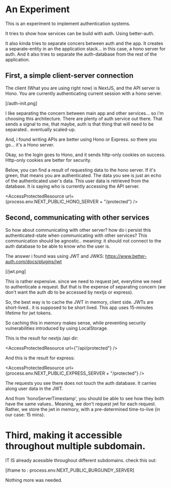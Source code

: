 # An Experiment

This is an experiment to implement authentication systems.

It tries to show how services can be build with auth. Using better-auth.

It also kinda tries to separate concers between auth and the app. 
It creates a separate-entity in an the application stack... in this case, a hono server for auth.
And it also tries to separate the auth-database from the rest of the application.

## First, a simple client-server connection

The client (What you are using right now) is NextJS, and the API server is Hono. You are currently authenticating current session with a hono server.

[/auth-init.png]

I like separating the concern between main app and other services... so i'm choosing this architecture. 
There are plenty of auth service out there. That sends a signal to me, that maybe, auth is that thing that will need to be separated.. eventually scaled-up.

And, i found writing APIs are better using Hono or Express. so there you go... it's a Hono server.

Okay, so the login goes to Hono, and it sends http-only cookies on success. Http-only cookies are better for security.

Below, you can find a result of requesting data to the hono server. If it's green, that means you are authenticated. The data you see is just an echo of the authenticated user's data. This user data is retrieved from the database. It is saying who is currently accessing the API server.

<AccessProtectedResource url={process.env.NEXT_PUBLIC_HONO_SERVER + "/protected"} />

## Second, communicating with other services

So how about communicating with other server? how do i persist this authenticated-state when communicating with other services? 
This communication should be agnostic.. meaning: it should not connect to the auth database to be able to know who the user is.

The answer i found was using JWT and JWKS: https://www.better-auth.com/docs/plugins/jwt

[/jwt.png]

This is rather expensive. since we need to request jwt, everytime we need to authenticate a request. 
But that is the expense of separating concern (we don't want the auth db to be accessed by nextjs or express).

So, the best way is to cache the JWT in memory, client side. JWTs are short-lived.. it is supposed to be short lived. 
This app uses 15-minutes lifetime for jwt tokens.

So caching this in memory makes sense, while preventing security vulnerabilities introduced by using LocalStorage.

This is the result for nextjs /api dir:

<AccessProtectedResource url={"/api/protected"} />

And this is the result for express:

<AccessProtectedResource url={process.env.NEXT_PUBLIC_EXPRESS_SERVER + "/protected"} />

The requests you see there does not touch the auth database. It carries along user data in the JWT.

And from 'honoServerTimestamp', you should be able to see how they both have the same values.. Meaning, we don't request jwt for each request. Rather, we store the jwt in memory, with a pre-determined time-to-live (in our case: 15 mins).

# Third, making it accessible throughout multiple subdomain.

IT IS already acessible throughout different subdomains. check this out:

[iframe to : process.env.NEXT_PUBLIC_BURGUNDY_SERVER]

Nothing more was needed.
